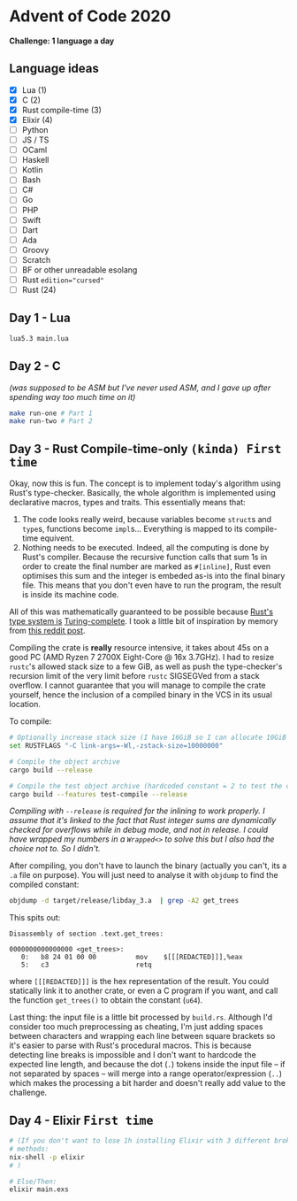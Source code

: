 # Advent of Code 2020

**Challenge: 1 language a day**

## Language ideas

  * [x] Lua (1)
  * [x] C (2)
  * [x] Rust compile-time (3)
  * [x] Elixir (4)
  * [ ] Python
  * [ ] JS / TS
  * [ ] OCaml
  * [ ] Haskell
  * [ ] Kotlin
  * [ ] Bash
  * [ ] C#
  * [ ] Go
  * [ ] PHP
  * [ ] Swift
  * [ ] Dart
  * [ ] Ada
  * [ ] Groovy
  * [ ] Scratch
  * [ ] BF or other unreadable esolang
  * [ ] Rust `edition="cursed"`
  * [ ] Rust (24)

## Day 1 - Lua

```bash
lua5.3 main.lua
```

## Day 2 - C
_(was supposed to be ASM but I've never used ASM, and I gave up after spending way too much time on it)_

```bash
make run-one # Part 1
make run-two # Part 2
```

## Day 3 - Rust Compile-time-only <kbd>(kinda) First time</kbd>

Okay, now this is fun. The concept is to implement today's algorithm using Rust's type-checker. Basically, the whole algorithm is implemented using declarative macros, types and traits. This essentially means that:

  1. The code looks really weird, because variables become `struct`s and `type`s, functions become `impl`s... Everything is mapped to its compile-time equivent.
  2. Nothing needs to be executed. Indeed, all the computing is done by Rust's compiler. Because the recursive function calls that sum 1s in order to create the final number are marked as `#[inline]`, Rust even optimises this sum and the integer is embeded as-is into the final binary file. This means that you don't even have to run the program, the result is inside its machine code.

All of this was mathematically guaranteed to be possible because [Rust's type system is](https://sdleffler.github.io/RustTypeSystemTuringComplete/) [Turing-complete](https://en.wikipedia.org/wiki/Turing_completeness). I took a little bit of inspiration by memory from [this reddit post](https://www.reddit.com/r/rust/comments/j9nnpv/proving_that_1_1_2_in_rust/).

Compiling the crate is **really** resource intensive, it takes about 45s on a good PC (AMD Ryzen 7 2700X Eight-Core @ 16x 3.7GHz). I had to resize `rustc`'s allowed stack size to a few GiB, as well as push the type-checker's recursion limit of the very limit before `rustc` SIGSEGVed from a stack overflow. I cannot guarantee that you will manage to compile the crate yourself, hence the inclusion of a compiled binary in the VCS in its usual location.

To compile:
```bash
# Optionally increase stack size (I have 16GiB so I can allocate 10GiB without problems)
set RUSTFLAGS "-C link-args=-Wl,-zstack-size=10000000"

# Compile the object archive
cargo build --release

# Compile the test object archive (hardcoded constant = 2 to test the compilation)
cargo build --features test-compile --release
```

_Compiling with `--release` is required for the inlining to work properly. I assume that it's linked to the fact that Rust integer sums are dynamically checked for overflows while in debug mode, and not in release. I could have wrapped my numbers in a `Wrapped<>` to solve this but I also had the choice not to. So I didn't._

After compiling, you don't have to launch the binary (actually you can't, its a `.a` file on purpose). You will just need to analyse it with `objdump` to find the compiled constant:

```bash
objdump -d target/release/libday_3.a  | grep -A2 get_trees
```

This spits out:

```
Disassembly of section .text.get_trees:

0000000000000000 <get_trees>:
   0:   b8 24 01 00 00          mov    $[[[REDACTED]]],%eax
   5:   c3                      retq
```

where `[[[REDACTED]]]` is the hex representation of the result. You could statically link it to another crate, or even a C program if you want, and call the function `get_trees()` to obtain the constant (`u64`).

Last thing: the input file is a little bit processed by `build.rs`. Although I'd consider too much preprocessing as cheating, I'm just adding spaces between characters and wrapping each line between square brackets so it's easier to parse with Rust's procedural macros. This is because detecting line breaks is impossible and I don't want to hardcode the expected line length, and because the dot (`.`) tokens inside the input file – if not separated by spaces – will merge into a range operator/expression (`..`) which makes the processing a bit harder and doesn't really add value to the challenge.

## Day 4 - Elixir <kbd>First time</kbd>

```bash
# (If you don't want to lose 1h installing Elixir with 3 different broken
# methods:
nix-shell -p elixir
# )

# Else/Then:
elixir main.exs
```
